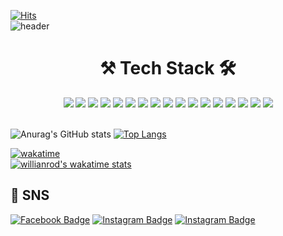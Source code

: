[![Hits](https://hits.seeyoufarm.com/api/count/incr/badge.svg?url=https%3A%2F%2Fgithub.com%2Fpletain&count_bg=%235E74F9&title_bg=%23555555&icon=deno.svg&icon_color=%23E7E7E7&title=hits&edge_flat=false)](https://hits.seeyoufarm.com)  
![header](https://capsule-render.vercel.app/api?type=waving&&&color=0:b3dbff,100:12db98&height=200&section=header&text=pletax_xi&fontSize=75&animation=fadeIn&fontColor=ebf5ff)
  
<div align ="center">       
  <h1>⚒️ Tech Stack 🛠</h1>
<img src="https://img.shields.io/badge/Node.js-339933?style=flat-square&logo=Node.js&logoColor=white"/></a>
<img src="https://img.shields.io/badge/Django-092E20?style=flat-square&logo=Django&logoColor=white"/></a>
<img src="https://img.shields.io/badge/Python-3776AB?style=flat-square&logo=Python&logoColor=white"/></a>
<img src="https://img.shields.io/badge/C%2B%2B-00599C?style=flat-square&logo=c%2B%2B&logoColor=white"/></a>
<img src="https://img.shields.io/badge/C-A8B9CC?style=flat-square&logo=C&logoColor=white"/></a>
<img src="https://img.shields.io/badge/Java-007396?style=flat-square&logo=Java&logoColor=white"/></a>
<img src="https://img.shields.io/badge/JavaScript-F7DF1E?style=flat-square&logo=JavaScript&logoColor=white"/></a>
<img src="https://img.shields.io/badge/Puppeteer-40B5A4?style=flat-square&logo=Puppeteer&logoColor=white"/></a>
<img src="https://img.shields.io/badge/Express-000000?style=flat-square&logo=Express&logoColor=white"/></a>
<img src="https://img.shields.io/badge/MySQL-4479A1?style=flat-square&logo=MySQL&logoColor=white"/></a>
<img src="https://img.shields.io/badge/GraphQl-E434AA?style=flat-square&logo=GraphQl&logoColor=white"/></a>
<img src="https://img.shields.io/badge/MongoDB-47A248?style=flat-square&logo=MongoDB&logoColor=white"/></a>
<img src="https://img.shields.io/badge/Redis-DC382D?style=flat-square&logo=Redis&logoColor=white"/></a>
<img src="https://img.shields.io/badge/Docker-2496ED?style=flat-square&logo=Docker&logoColor=white"/></a>
<img src="https://img.shields.io/badge/Amazon AWS-232F3E?style=flat-square&logo=AmazonAWS&logoColor=white"/></a>
<img src="https://img.shields.io/badge/HTML5-E34F26?style=flat-square&logo=HTML5&logoColor=white"/></a>
<img src="https://img.shields.io/badge/CSS3-1572B6?style=flat-square&logo=CSS3&logoColor=white"/></a>
<br><br>
 
  
  
</div>

<p align ="center"> 
         
![Anurag's GitHub stats](https://github-readme-stats.vercel.app/api?username=pletain&show_icons=true&bg_color=DEG,b3dbff,5bf5c1&text_color=ffffff&icon_color=97c7fc&title_color=1A9EDB&custom_title=Pletain)
[![Top Langs](https://github-readme-stats.vercel.app/api/top-langs/?username=pletain&layout=compact&hide=html&langs_count=8&card_width=250&bg_color=DEG,b3dbff,5bf5c1&text_color=ffffff&icon_color=97c7fc&title_color=1A9EDB&)](https://github.com/anuraghazra/github-readme-stats)

</p>

[![wakatime](https://wakatime.com/badge/user/ddc8cb60-e944-4b22-8c50-f7f5d2a651bc.svg)](https://wakatime.com/@ddc8cb60-e944-4b22-8c50-f7f5d2a651bc)
<br/>
[![willianrod's wakatime stats](https://github-readme-stats.vercel.app/api/wakatime?username=pletain&bg_color=DEG,b3dbff,5bf5c1&text_color=ffffff&icon_color=97c7fc&title_color=1A9EDB)](https://github.com/anuraghazra/github-readme-stats)  

📱 SNS
----
[![Facebook Badge](https://img.shields.io/badge/-Facebook-1877f2?style=flat-square&logo=facebook&logoColor=white&link=https://https://www.facebook.com/kthnote/)](https://www.facebook.com/kthnote)
[![Instagram Badge](https://img.shields.io/badge/-Dev_Instagaram-E4405F?style=flat-square&logo=instagram&logoColor=white&link=https://https://www.instagram.com/dev_pletaxi/)](https://www.instagram.com/dev_pletaxi/)
[![Instagram Badge](https://img.shields.io/badge/-Daily_Instagaram-E4405F?style=flat-square&logo=instagram&logoColor=white&link=https://https://www.instagram.com/pletax_xi/)](https://www.instagram.com/pletax_xi/)
 

<!--
**pletain/pletain** is a ✨ _special_ ✨ repository because its `README.md` (this file) appears on your GitHub profile.

Here are some ideas to get you started:

- 🔭 I’m currently working on ...
- 🌱 I’m currently learning ...
- 👯 I’m looking to collaborate on ...
- 🤔 I’m looking for help with ...
- 💬 Ask me about ...
- 📫 How to reach me: ...
- 😄 Pronouns: ...
- ⚡ Fun fact: ...
-->
